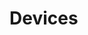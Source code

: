 # Devices




























































































































